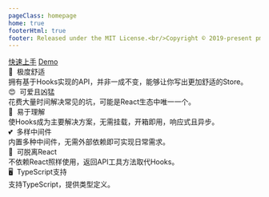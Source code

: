 ```yaml
---
pageClass: homepage
home: true
footerHtml: true
footer: Released under the MIT License.<br/>Copyright © 2019-present pmndrs<br/>Doc built & translated By DuCheng
---
```


<div>
  <div class='homepage-btn'>
    <a class='btn btn-primary' href='/zh/doc/'>快速上手</a>
    <a class='btn btn-normal' href='https://zustand-demo.pmnd.rs/'>Demo</a>
  </div>
  <div class='homepage-points'>
    <div class='homepage-points-card'>
      <div class='homepage-points-card-title'>🎉&nbsp;&nbsp;极度舒适</div>
      <div class='homepage-points-card-content'>
        拥有基于Hooks实现的API，并非一成不变，能够让你写出更加舒适的Store。
      </div>
    </div>
    <div class='homepage-points-card'>
      <div class='homepage-points-card-title'>😍&nbsp;&nbsp;可爱且凶猛</div>
      <div class='homepage-points-card-content'>
        花费大量时间解决常见的坑，可能是React生态中唯一一个。
      </div>
    </div>
    <div class='homepage-points-card'>
      <div class='homepage-points-card-title'>🎡&nbsp;&nbsp;易于理解</div>
      <div class='homepage-points-card-content'>
        使Hooks成为主要解决方案，无需挂载，开箱即用，响应式且异步。
      </div>
    </div>
    <div class='homepage-points-card'>
      <div class='homepage-points-card-title'>💕&nbsp;&nbsp;多样中间件</div>
      <div class='homepage-points-card-content'>
        内置多种中间件，无需外部依赖即可实现日常需求。
      </div>
    </div>
    <div class='homepage-points-card'>
      <div class='homepage-points-card-title'>🤚&nbsp;&nbsp;可脱离React</div>
      <div class='homepage-points-card-content'>
        不依赖React照样使用，返回API工具方法取代Hooks。
      </div>
    </div>
    <div class='homepage-points-card'>
      <div class='homepage-points-card-title'>🖥️&nbsp;&nbsp;TypeScript支持</div>
      <div class='homepage-points-card-content'>
        支持TypeScript，提供类型定义。
      </div>
    </div>
  </div>
</div>
